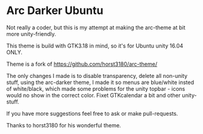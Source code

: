 # Arc Darker Ubuntu

Not really a coder, but this is my attempt at making the arc-theme at bit more unity-friendly.

This theme is build with GTK3.18 in mind, so it's for Ubuntu unity 16.04 ONLY.

Theme is a fork of https://github.com/horst3180/arc-theme/

The only changes I made is to disable transparency, delete all non-unity stuff, using the arc-darker theme, I made it so menus are blue/white insted of white/black, which made some problems for the unity topbar - icons would no show in the correct color. Fixet GTKcalendar a bit and other unity-stuff.

If you have more suggestions feel free to ask or make pull-requests.

Thanks to horst3180 for his wonderful theme.
